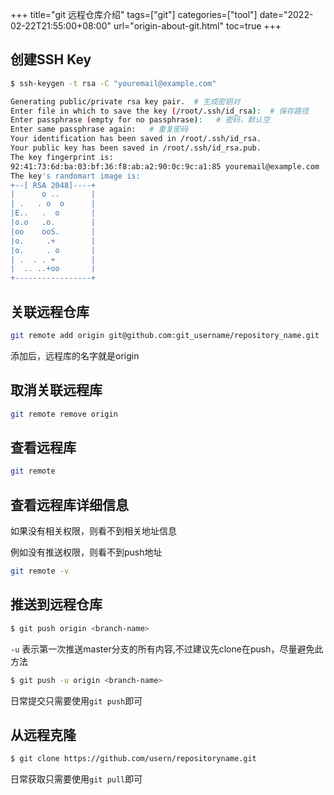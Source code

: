 +++
title="git 远程仓库介绍"
tags=["git"]
categories=["tool"]
date="2022-02-22T21:55:00+08:00"
url="origin-about-git.html"
toc=true
+++


## 创建SSH Key

```bash
$ ssh-keygen -t rsa -C "youremail@example.com"

Generating public/private rsa key pair.  # 生成密钥对 
Enter file in which to save the key (/root/.ssh/id_rsa):  # 保存路径
Enter passphrase (empty for no passphrase):   # 密码，默认空
Enter same passphrase again:   # 重复密码
Your identification has been saved in /root/.ssh/id_rsa.
Your public key has been saved in /root/.ssh/id_rsa.pub.
The key fingerprint is:
92:41:73:6d:ba:03:bf:36:f8:ab:a2:90:0c:9c:a1:85 youremail@example.com
The key's randomart image is:
+--[ RSA 2048]----+
|      o ..       |
| .   . o  o      |
|E..   .  o       |
|o.o   .o.        |
|oo    ooS.       |
|o.     .+        |
|o.     . o       |
| .  . . +        |
|  .. ..+oo       |
+-----------------+

```

## 关联远程仓库

```bash
git remote add origin git@github.com:git_username/repository_name.git
```

添加后，远程库的名字就是origin

## 取消关联远程库

```bash
git remote remove origin
```

## 查看远程库

```bash
git remote
```

## 查看远程库详细信息

如果没有相关权限，则看不到相关地址信息  

例如没有推送权限，则看不到push地址

```bash
git remote -v
```

## 推送到远程仓库

```bash
$ git push origin <branch-name>
```

`-u` 表示第一次推送master分支的所有内容,不过建议先clone在push，尽量避免此方法

```bash
$ git push -u origin <branch-name>
```

日常提交只需要使用`git push`即可

## 从远程克隆

```bash
$ git clone https://github.com/usern/repositoryname.git
```

日常获取只需要使用`git pull`即可
